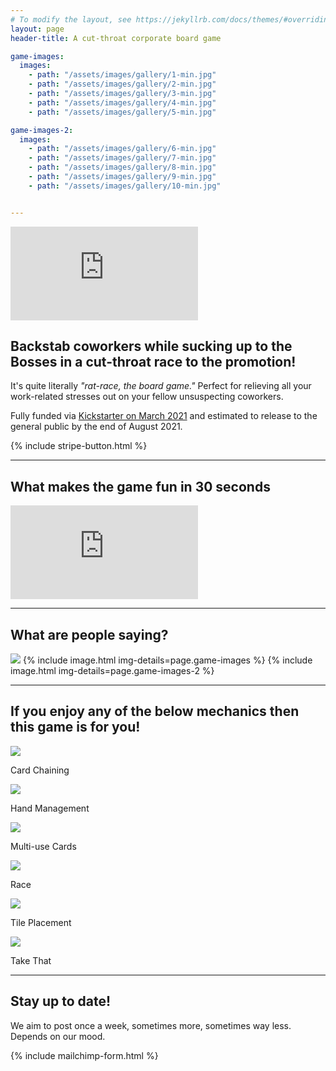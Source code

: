 ```yaml
---
# To modify the layout, see https://jekyllrb.com/docs/themes/#overriding-theme-defaults
layout: page
header-title: A cut-throat corporate board game

game-images:
  images:
    - path: "/assets/images/gallery/1-min.jpg"
    - path: "/assets/images/gallery/2-min.jpg"
    - path: "/assets/images/gallery/3-min.jpg"
    - path: "/assets/images/gallery/4-min.jpg"
    - path: "/assets/images/gallery/5-min.jpg"

game-images-2:
  images:
    - path: "/assets/images/gallery/6-min.jpg"
    - path: "/assets/images/gallery/7-min.jpg"
    - path: "/assets/images/gallery/8-min.jpg"
    - path: "/assets/images/gallery/9-min.jpg"
    - path: "/assets/images/gallery/10-min.jpg"


---
```


<div class="video-container is-threequarter">
  <iframe class="video" src="https://www.youtube.com/embed/9gfzyzldHC0" frameborder="0" allow="accelerometer; autoplay; clipboard-write; encrypted-media; gyroscope; picture-in-picture" allowfullscreen></iframe>
</div>

## Backstab coworkers while sucking up to the Bosses in a cut-throat race to the promotion!

It's quite literally _"rat-race, the board game."_
Perfect for relieving all your work-related stresses out on your fellow unsuspecting coworkers.

Fully funded via <a href="https://www.kickstarter.com/projects/pegasusgamesnyc/welcome-to-sysifus-corp-a-cut-throat-corporate-board-game">Kickstarter on March 2021</a> and estimated to release to the general public by the end of August 2021.

{% include stripe-button.html %}

---

## What makes the game fun in 30 seconds

<div class="video-container is-threequarter">
  <iframe class="video" src="https://www.youtube.com/embed/OOGUH8D_7qI" frameborder="0" allow="accelerometer; autoplay; clipboard-write; encrypted-media; gyroscope; picture-in-picture" allowfullscreen></iframe>
</div>

---

## What are people saying?

<img src="/assets/images/game-quote.png" class="is-full" />
{% include image.html img-details=page.game-images %}
{% include image.html img-details=page.game-images-2 %}

---

## If you enjoy any of the below mechanics then this game is for you!

<div class="gameIconsWrapper">
  <div class="gameIconWrapper">
    <img class="gameIcon" src="/assets/images/icons/card chaining.png" />
    <p class="gameIconText">Card Chaining</p>
  </div>
  <div class="gameIconWrapper">
    <img class="gameIcon" src="/assets/images/icons/hand management.png" />
    <p class="gameIconText">Hand Management</p>
  </div>
  <div class="gameIconWrapper">
    <img class="gameIcon" src="/assets/images/icons/multi-use cards.png" />
    <p class="gameIconText">Multi-use Cards</p>
  </div>
  <div class="gameIconWrapper">
    <img class="gameIcon" src="/assets/images/icons/race.png" />
    <p class="gameIconText">Race</p>
  </div>
  <div class="gameIconWrapper">
    <img class="gameIcon" src="/assets/images/icons/tile placement.png" />
    <p class="gameIconText">Tile Placement</p>
  </div>
  <div class="gameIconWrapper">
    <img class="gameIcon" src="/assets/images/icons/take that.png" />
    <p class="gameIconText">Take That</p>
  </div>
</div>

---

## Stay up to date!
We aim to post once a week, sometimes more, sometimes way less. Depends on our mood.

{% include mailchimp-form.html %}
